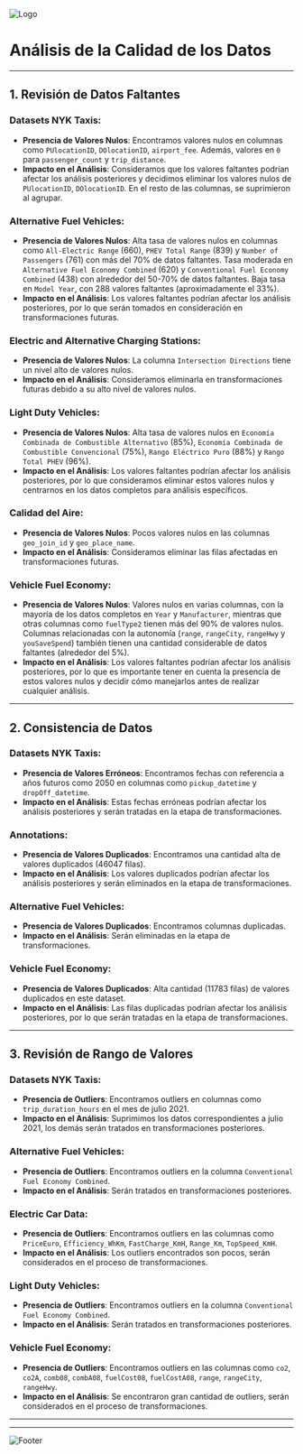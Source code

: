 ![Logo](ruta_del_logo.png)

# Análisis de la Calidad de los Datos

---

## 1. Revisión de Datos Faltantes

### Datasets NYK Taxis:
- **Presencia de Valores Nulos**: Encontramos valores nulos en columnas como `PUlocationID`, `DOlocationID`, `airport_fee`. Además, valores en `0` para `passenger_count` y `trip_distance`.
- **Impacto en el Análisis**: Consideramos que los valores faltantes podrían afectar los análisis posteriores y decidimos eliminar los valores nulos de `PUlocationID`, `DOlocationID`. En el resto de las columnas, se suprimieron al agrupar.

### Alternative Fuel Vehicles:
- **Presencia de Valores Nulos**: Alta tasa de valores nulos en columnas como `All-Electric Range` (660), `PHEV Total Range` (839) y `Number of Passengers` (761) con más del 70% de datos faltantes. Tasa moderada en `Alternative Fuel Economy Combined` (620) y `Conventional Fuel Economy Combined` (438) con alrededor del 50-70% de datos faltantes. Baja tasa en `Model Year`, con 288 valores faltantes (aproximadamente el 33%).
- **Impacto en el Análisis**: Los valores faltantes podrían afectar los análisis posteriores, por lo que serán tomados en consideración en transformaciones futuras.

### Electric and Alternative Charging Stations:
- **Presencia de Valores Nulos**: La columna `Intersection Directions` tiene un nivel alto de valores nulos.
- **Impacto en el Análisis**: Consideramos eliminarla en transformaciones futuras debido a su alto nivel de valores nulos.

### Light Duty Vehicles:
- **Presencia de Valores Nulos**: Alta tasa de valores nulos en `Economía Combinada de Combustible Alternativo` (85%), `Economía Combinada de Combustible Convencional` (75%), `Rango Eléctrico Puro` (88%) y `Rango Total PHEV` (96%).
- **Impacto en el Análisis**: Los valores faltantes podrían afectar los análisis posteriores, por lo que consideramos eliminar estos valores nulos y centrarnos en los datos completos para análisis específicos.

### Calidad del Aire:
- **Presencia de Valores Nulos**: Pocos valores nulos en las columnas `geo_join_id` y `geo_place_name`.
- **Impacto en el Análisis**: Consideramos eliminar las filas afectadas en transformaciones futuras.

### Vehicle Fuel Economy:
- **Presencia de Valores Nulos**: Valores nulos en varias columnas, con la mayoría de los datos completos en `Year` y `Manufacturer`, mientras que otras columnas como `fuelType2` tienen más del 90% de valores nulos. Columnas relacionadas con la autonomía (`range`, `rangeCity`, `rangeHwy` y `youSaveSpend`) también tienen una cantidad considerable de datos faltantes (alrededor del 5%).
- **Impacto en el Análisis**: Los valores faltantes podrían afectar los análisis posteriores, por lo que es importante tener en cuenta la presencia de estos valores nulos y decidir cómo manejarlos antes de realizar cualquier análisis.

---

## 2. Consistencia de Datos

### Datasets NYK Taxis:
- **Presencia de Valores Erróneos**: Encontramos fechas con referencia a años futuros como 2050 en columnas como `pickup_datetime` y `dropOff_datetime`.
- **Impacto en el Análisis**: Estas fechas erróneas podrían afectar los análisis posteriores y serán tratadas en la etapa de transformaciones.

### Annotations:
- **Presencia de Valores Duplicados**: Encontramos una cantidad alta de valores duplicados (46047 filas).
- **Impacto en el Análisis**: Los valores duplicados podrían afectar los análisis posteriores y serán eliminados en la etapa de transformaciones.

### Alternative Fuel Vehicles:
- **Presencia de Valores Duplicados**: Encontramos columnas duplicadas.
- **Impacto en el Análisis**: Serán eliminadas en la etapa de transformaciones.

### Vehicle Fuel Economy:
- **Presencia de Valores Duplicados**: Alta cantidad (11783 filas) de valores duplicados en este dataset.
- **Impacto en el Análisis**: Las filas duplicadas podrían afectar los análisis posteriores, por lo que serán tratadas en la etapa de transformaciones.

---

## 3. Revisión de Rango de Valores

### Datasets NYK Taxis:
- **Presencia de Outliers**: Encontramos outliers en columnas como `trip_duration_hours` en el mes de julio 2021.
- **Impacto en el Análisis**: Suprimimos los datos correspondientes a julio 2021, los demás serán tratados en transformaciones posteriores.

### Alternative Fuel Vehicles:
- **Presencia de Outliers**: Encontramos outliers en la columna `Conventional Fuel Economy Combined`.
- **Impacto en el Análisis**: Serán tratados en transformaciones posteriores.

### Electric Car Data:
- **Presencia de Outliers**: Encontramos outliers en las columnas como `PriceEuro`, `Efficiency_WhKm`, `FastCharge_KmH`, `Range_Km`, `TopSpeed_KmH`.
- **Impacto en el Análisis**: Los outliers encontrados son pocos, serán considerados en el proceso de transformaciones.

### Light Duty Vehicles:
- **Presencia de Outliers**: Encontramos outliers en la columna `Conventional Fuel Economy Combined`.
- **Impacto en el Análisis**: Serán tratados en transformaciones posteriores.

### Vehicle Fuel Economy:
- **Presencia de Outliers**: Encontramos outliers en las columnas como `co2`, `co2A`, `comb08`, `combA08`, `fuelCost08`, `fuelCostA08`, `range`, `rangeCity`, `rangeHwy`.
- **Impacto en el Análisis**: Se encontraron gran cantidad de outliers, serán considerados en el proceso de transformaciones.

---

---

![Footer](ruta_del_pie_de_pagina.png)